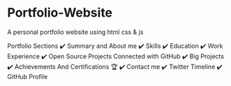 # Portfolio-Website
A personal portfolio website using html css &amp; js






Portfolio Sections
✔️ Summary and About me
✔️ Skills
✔️ Education
✔️ Work Experience
✔️ Open Source Projects Connected with GitHub
✔️ Big Projects
✔️ Achievements And Certifications 🏆
✔️ Contact me
✔️ Twitter Timeline
✔️ GitHub Profile
